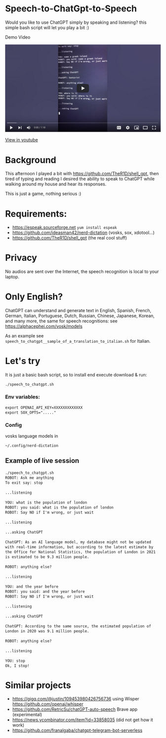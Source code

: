# Speech-to-ChatGpt-to-Speech

Would you like to use ChatGPT simply by speaking and listening? this simple bash script will let you play a bit :) 

Demo Video 

[![Watch the video](https://github.com/francescor/speech-to-chatgpt-to-speech/raw/main/.github/images/video_preview.png)](https://raw.githubusercontent.com/francescor/speech-to-chatgpt-to-speech/main/.github/images/demo.mov)

[View in youtube](https://www.youtube.com/watch?v=n-De2hJPQ-s)

# Background

This afternoon I played a bit with https://github.com/TheR1D/shell_gpt, then tired 
of typing and reading I desired the ability to speak to ChatGPT while walking around my house and hear its responses.

This is just a game, nothing serious :)


# Requirements:

* https://espeak.sourceforge.net `yum install espeak`
* https://github.com/ideasman42/nerd-dictation (vosks, sox, xdotool...)
* https://github.com/TheR1D/shell_gpt  (the real cool stuff)

# Privacy

No audios are sent over the Internet, the speech recognition is local to your laptop.

# Only English? 

ChatGPT can understand and generate text in English, Spanish, French, German, Italian, Portuguese, Dutch, Russian, Chinese, Japanese, Korean, and many more, the same for speech recognitions: see https://alphacephei.com/vosk/models

As an example see `speech_to_chatgpt__sample_of_a_translation_to_italian.sh` for Italian.

# Let's try


It is just a basic bash script, so to install end execute download & run:

```
./speech_to_chatgpt.sh
```
### Env variables:

```
export OPENAI_API_KEY=XXXXXXXXXXXXX
export SOX_OPTS="....."
````

### Config

vosks language models in 

```
~/.config/nerd-dictation
```




## Example of live session


```
./speech_to_chatgpt.sh
ROBOT: Ask me anything
To exit say: stop

...listening

YOU: what is the population of london
ROBOT: you said: what is the population of london
ROBOT: Say NO if I'm wrong, or just wait

...listening

...asking ChatGPT

ChatGPT: As an AI language model, my database might not be updated with real-time information, but according to the latest estimate by the Office for National Statistics, the population of London in 2021 is estimated to be 9.3 million people.

ROBOT: anything else?

...listening

YOU: and the year before
ROBOT: you said: and the year before
ROBOT: Say NO if I'm wrong, or just wait

...listening

...asking ChatGPT

ChatGPT: According to the same source, the estimated population of London in 2020 was 9.1 million people.

ROBOT: anything else?

...listening

YOU: stop
Ok, I stop!
```

# Similar projects

* https://gigq.com/@justin/109453980426756736 using Wisper https://github.com/openai/whisper
* https://github.com/RetricSu/chatGPT-auto-speech Brave app (experimental)
* https://news.ycombinator.com/item?id=33858035 (did not get how it work)
* https://github.com/franalgaba/chatgpt-telegram-bot-serverless 
